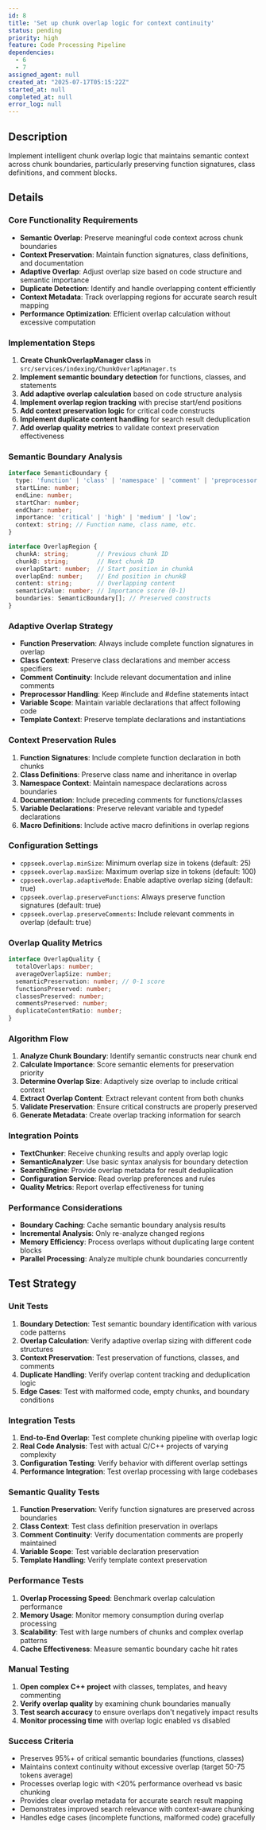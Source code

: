 ```yaml
---
id: 8
title: 'Set up chunk overlap logic for context continuity'
status: pending
priority: high
feature: Code Processing Pipeline
dependencies:
  - 6
  - 7
assigned_agent: null
created_at: "2025-07-17T05:15:22Z"
started_at: null
completed_at: null
error_log: null
---
```


## Description

Implement intelligent chunk overlap logic that maintains semantic context across chunk boundaries, particularly preserving function signatures, class definitions, and comment blocks.

## Details

### Core Functionality Requirements
- **Semantic Overlap**: Preserve meaningful code context across chunk boundaries
- **Context Preservation**: Maintain function signatures, class definitions, and documentation
- **Adaptive Overlap**: Adjust overlap size based on code structure and semantic importance
- **Duplicate Detection**: Identify and handle overlapping content efficiently
- **Context Metadata**: Track overlapping regions for accurate search result mapping
- **Performance Optimization**: Efficient overlap calculation without excessive computation

### Implementation Steps
1. **Create ChunkOverlapManager class** in `src/services/indexing/ChunkOverlapManager.ts`
2. **Implement semantic boundary detection** for functions, classes, and statements
3. **Add adaptive overlap calculation** based on code structure analysis
4. **Implement overlap region tracking** with precise start/end positions
5. **Add context preservation logic** for critical code constructs
6. **Implement duplicate content handling** for search result deduplication
7. **Add overlap quality metrics** to validate context preservation effectiveness

### Semantic Boundary Analysis
```typescript
interface SemanticBoundary {
  type: 'function' | 'class' | 'namespace' | 'comment' | 'preprocessor';
  startLine: number;
  endLine: number;
  startChar: number;
  endChar: number;
  importance: 'critical' | 'high' | 'medium' | 'low';
  context: string; // Function name, class name, etc.
}

interface OverlapRegion {
  chunkA: string;        // Previous chunk ID
  chunkB: string;        // Next chunk ID
  overlapStart: number;  // Start position in chunkA
  overlapEnd: number;    // End position in chunkB
  content: string;       // Overlapping content
  semanticValue: number; // Importance score (0-1)
  boundaries: SemanticBoundary[]; // Preserved constructs
}
```

### Adaptive Overlap Strategy
- **Function Preservation**: Always include complete function signatures in overlap
- **Class Context**: Preserve class declarations and member access specifiers
- **Comment Continuity**: Include relevant documentation and inline comments
- **Preprocessor Handling**: Keep #include and #define statements intact
- **Variable Scope**: Maintain variable declarations that affect following code
- **Template Context**: Preserve template declarations and instantiations

### Context Preservation Rules
1. **Function Signatures**: Include complete function declaration in both chunks
2. **Class Definitions**: Preserve class name and inheritance in overlap
3. **Namespace Context**: Maintain namespace declarations across boundaries
4. **Documentation**: Include preceding comments for functions/classes
5. **Variable Declarations**: Preserve relevant variable and typedef declarations
6. **Macro Definitions**: Include active macro definitions in overlap regions

### Configuration Settings
- `cppseek.overlap.minSize`: Minimum overlap size in tokens (default: 25)
- `cppseek.overlap.maxSize`: Maximum overlap size in tokens (default: 100)
- `cppseek.overlap.adaptiveMode`: Enable adaptive overlap sizing (default: true)
- `cppseek.overlap.preserveFunctions`: Always preserve function signatures (default: true)
- `cppseek.overlap.preserveComments`: Include relevant comments in overlap (default: true)

### Overlap Quality Metrics
```typescript
interface OverlapQuality {
  totalOverlaps: number;
  averageOverlapSize: number;
  semanticPreservation: number; // 0-1 score
  functionsPreserved: number;
  classesPreserved: number;
  commentsPreserved: number;
  duplicateContentRatio: number;
}
```

### Algorithm Flow
1. **Analyze Chunk Boundary**: Identify semantic constructs near chunk end
2. **Calculate Importance**: Score semantic elements for preservation priority
3. **Determine Overlap Size**: Adaptively size overlap to include critical context
4. **Extract Overlap Content**: Extract relevant content from both chunks
5. **Validate Preservation**: Ensure critical constructs are properly preserved
6. **Generate Metadata**: Create overlap tracking information for search

### Integration Points
- **TextChunker**: Receive chunking results and apply overlap logic
- **SemanticAnalyzer**: Use basic syntax analysis for boundary detection
- **SearchEngine**: Provide overlap metadata for result deduplication
- **Configuration Service**: Read overlap preferences and rules
- **Quality Metrics**: Report overlap effectiveness for tuning

### Performance Considerations
- **Boundary Caching**: Cache semantic boundary analysis results
- **Incremental Analysis**: Only re-analyze changed regions
- **Memory Efficiency**: Process overlaps without duplicating large content blocks
- **Parallel Processing**: Analyze multiple chunk boundaries concurrently

## Test Strategy

### Unit Tests
1. **Boundary Detection**: Test semantic boundary identification with various code patterns
2. **Overlap Calculation**: Verify adaptive overlap sizing with different code structures
3. **Context Preservation**: Test preservation of functions, classes, and comments
4. **Duplicate Handling**: Verify overlap content tracking and deduplication logic
5. **Edge Cases**: Test with malformed code, empty chunks, and boundary conditions

### Integration Tests
1. **End-to-End Overlap**: Test complete chunking pipeline with overlap logic
2. **Real Code Analysis**: Test with actual C/C++ projects of varying complexity
3. **Configuration Testing**: Verify behavior with different overlap settings
4. **Performance Integration**: Test overlap processing with large codebases

### Semantic Quality Tests
1. **Function Preservation**: Verify function signatures are preserved across boundaries
2. **Class Context**: Test class definition preservation in overlaps
3. **Comment Continuity**: Verify documentation comments are properly maintained
4. **Variable Scope**: Test variable declaration preservation
5. **Template Handling**: Verify template context preservation

### Performance Tests
1. **Overlap Processing Speed**: Benchmark overlap calculation performance
2. **Memory Usage**: Monitor memory consumption during overlap processing
3. **Scalability**: Test with large numbers of chunks and complex overlap patterns
4. **Cache Effectiveness**: Measure semantic boundary cache hit rates

### Manual Testing
1. **Open complex C++ project** with classes, templates, and heavy commenting
2. **Verify overlap quality** by examining chunk boundaries manually
3. **Test search accuracy** to ensure overlaps don't negatively impact results
4. **Monitor processing time** with overlap logic enabled vs disabled

### Success Criteria
- Preserves 95%+ of critical semantic boundaries (functions, classes)
- Maintains context continuity without excessive overlap (target 50-75 tokens average)
- Processes overlap logic with <20% performance overhead vs basic chunking
- Provides clear overlap metadata for accurate search result mapping
- Demonstrates improved search relevance with context-aware chunking
- Handles edge cases (incomplete functions, malformed code) gracefully 